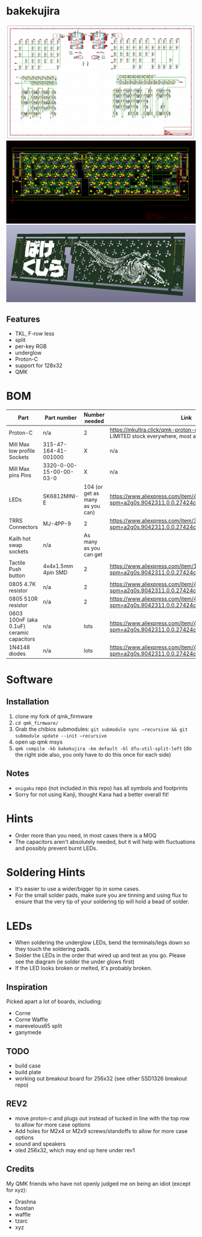 # bakekujira
![Image of schematic](images/bakekujira_schematic.png)
![Image of pcb](images/bakekujira_pcb.png)
![Image of pcb render](images/bakekujira_pcb_render.png)

## Features
* TKL, F-row less
* split 
* per-key RGB
* underglow
* Proton-C
* support for 128x32
* QMK

# BOM

Part | Part number | Number needed | Link
------------ | ------------- | ------------- | -------------
 Proton-C | n/a | 2 | https://mkultra.click/qmk-proton-c/ note: EXTREMELY LIMITED stock everywhere, most are gone
 Mill Max low profile Sockets | 315-47-164-41-001000 | X | n/a
 Mill Max pins Pins |  3320-0-00-15-00-00-03-0 | X |  n/a
 LEDs | SK6812MINI-E | 104 (or get as many as you can) | https://www.aliexpress.com/item/4000476037223.html?spm=a2g0s.9042311.0.0.27424c4dQxUpgR 
 TRRS Connectors | MJ-4PP-9 | 2 | https://www.aliexpress.com/item/32368285821.html?spm=a2g0s.9042311.0.0.27424c4dQxUpgR 
 Kailh hot swap sockets | n/a | As many as you can get | | https://www.aliexpress.com/item/4001051840976.html?spm=a2g0s.9042311.0.0.27424c4dQxUpgR 
 Tactile Push button | 4x4x1.5mm 4pin SMD | 2 | https://www.aliexpress.com/item/1005001328036177.html?spm=a2g0s.9042311.0.0.27424c4d8ExoPG 
 0805 4.7K resistor | n/a | 2 | https://www.aliexpress.com/item/4000906183506.html?spm=a2g0s.9042311.0.0.27424c4d8ExoPG 
 0805 510R resistor | n/a | 2 | https://www.aliexpress.com/item/4000906183506.html?spm=a2g0s.9042311.0.0.27424c4d8ExoPG 
 0603 100nF (aka 0.1uF) ceramic capacitors | n/a | lots | https://www.aliexpress.com/item/4000193649637.html?spm=a2g0s.9042311.0.0.27424c4d8ExoPG 
 1N4148 diodes | n/a | lots | https://www.aliexpress.com/item/4000685043735.html?spm=a2g0s.9042311.0.0.27424c4d8ExoPG 
 
# Software

## Installation
1. clone my fork of qmk_firmware
2. `cd qmk_firmware/`
3. Grab the chibios submodules:
   `git submodule sync —recursive && git submodule update --init —recursive`
4. open up qmk msys
5. `qmk compile -kb bakekujira -km default -bl dfu-util-split-left` (do the right side also, you only have to do this once for each side)

## Notes
* `onigaku` repo (not included in this repo) has all symbols and footprints
* Sorry for not using Kanji, thought Kana had a better overall fit!

# Hints
* Order more than you need, in most cases there is a MOQ
* The capacitors aren't absolutely needed, but it will help with fluctuations and possibly prevent burnt LEDs.

# Soldering Hints
* It's easier to use a wider/bigger tip in some cases.
* For the small solder pads, make sure you are tinning and using flux to ensure that the very tip of your soldering tip will hold a bead of solder.

# LEDs
* When soldering the underglow LEDs, bend the terminals/legs down so they touch the soldering pads.
* Solder the LEDs in the order that wired up and test as you go. Please see the diagram (ie solder the under glows first)
* If the LED looks broken or melted, it's probably broken.

## Inspiration
Picked apart a lot of boards, including:
* Corne
* Corne Waffle
* marevelous65 split
* ganymede

## TODO
* build case
* build plate
* working out breakout board for 256x32 (see other SSD1326 breakout repo)

## REV2
* move proton-c and plugs out instead of tucked in line with the top row to allow for more case options
* Add holes for M2x4 or M2x9 screws/standoffs to allow for more case options
* sound and speakers
* oled 256x32, which may end up here under rev1

## Credits
My QMK friends who have not openly judged me on being an idiot (except for xyz):
* Drashna
* foostan
* waffle
* tzarc
* xyz
